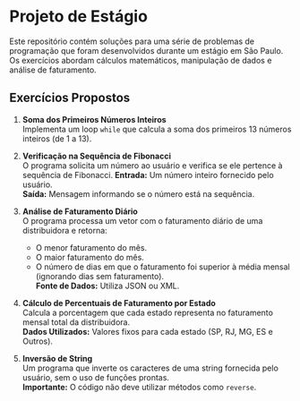 # Projeto de Estágio

Este repositório contém soluções para uma série de problemas de programação que foram desenvolvidos durante um estágio em São Paulo. Os exercícios abordam cálculos matemáticos, manipulação de dados e análise de faturamento.

## Exercícios Propostos

1. **Soma dos Primeiros Números Inteiros**  
   Implementa um loop `while` que calcula a soma dos primeiros 13 números inteiros (de 1 a 13). 

2. **Verificação na Sequência de Fibonacci**  
   O programa solicita um número ao usuário e verifica se ele pertence à sequência de Fibonacci.
   **Entrada:** Um número inteiro fornecido pelo usuário.  
   **Saída:** Mensagem informando se o número está na sequência.

4. **Análise de Faturamento Diário**  
   O programa processa um vetor com o faturamento diário de uma distribuidora e retorna:
   - O menor faturamento do mês.
   - O maior faturamento do mês.
   - O número de dias em que o faturamento foi superior à média mensal (ignorando dias sem faturamento).  
   **Fonte de Dados:** Utiliza JSON ou XML.

5. **Cálculo de Percentuais de Faturamento por Estado**  
   Calcula a porcentagem que cada estado representa no faturamento mensal total da distribuidora.  
   **Dados Utilizados:** Valores fixos para cada estado (SP, RJ, MG, ES e Outros).

6. **Inversão de String**  
   Um programa que inverte os caracteres de uma string fornecida pelo usuário, sem o uso de funções prontas.  
   **Importante:** O código não deve utilizar métodos como `reverse`.
